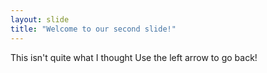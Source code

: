 ```yaml
---
layout: slide
title: "Welcome to our second slide!"
---
```

This isn't quite what I thought
Use the left arrow to go back!
